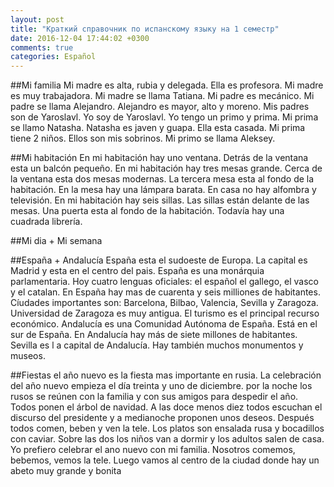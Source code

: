 ```yaml
---
layout: post
title: "Краткий справочник по испанскому языку на 1 семестр"
date: 2016-12-04 17:44:02 +0300
comments: true
categories: Español
---
```

<!-- more -->
##Mi familia
Mi madre es alta, rubia y delegada. Ella es profesora. Mi madre es muy trabajadora. Mi madre se llama Tatiana.
Mi padre es mecánico. Mi padre se llama Alejandro. Alejandro es mayor, alto y moreno.
Mis padres son de Yaroslavl. Yo soy de Yaroslavl. Yo tengo un primo y prima. Mi prima se llamo Natasha. Natasha es javen y guapa. Ella esta casada. Mi prima tiene 2 niños. Ellos son mis sobrinos. 
Mi primo se llama Aleksey.

##Mi habitación
En mi habitación hay uno ventana. Detrás de la ventana esta un balcón pequeño. En mi habitación hay tres mesas grande. Cerca de la ventana esta dos mesas modernas. La tercera mesa esta al fondo de la habitación. En la mesa hay una lámpara barata. En casa no hay alfombra y televisión. En mi habitación hay seis sillas. Las sillas están delante de las mesas. Una puerta esta al fondo de la habitación. Todavía hay una cuadrada librería.

##Mi dia + Mi semana

##España + Andalucía
España esta el sudoeste de Europa. La capital es Madrid y esta en el centro del pais. España es una monárquia parlamentaria. Hoy cuatro lenguas oficiales: el español el gallego, el vasco y el catalan. En España hay mas de cuarenta y seis milliones de habitantes. Cíudades importantes son: Barcelona, Bilbao, Valencia, Sevilla y Zaragoza. Universidad de Zaragoza es muy antigua. El turismo es el principal recurso económico. Andalucía es una Comunidad Autónoma de España. Está en el sur de España. En Andalucía hay más de siete millones de habitantes. Sevilla es l a capital de Andalucía. Hay también muchos monumentos y museos.

##Fiestas 
el año nuevo es la fiesta mas importante en rusia. La celebración del año nuevo empieza el día treinta y uno de diciembre. por la noche los rusos se reúnen con la familia y con sus amigos para despedir el año. Todos ponen el árbol de navidad. A las doce menos diez todos escuchan el discurso del presidente y a medianoche proponen unos deseos. Después todos comen, beben y ven la tele. Los platos son ensalada rusa y bocadillos con caviar. Sobre las dos los niños van a dormir y los adultos salen de casa. Yo prefiero celebrar el ano nuevo con mi familia. Nosotros comemos, bebemos, vemos la tele. Luego vamos al centro de la ciudad donde hay un abeto muy grande y bonita